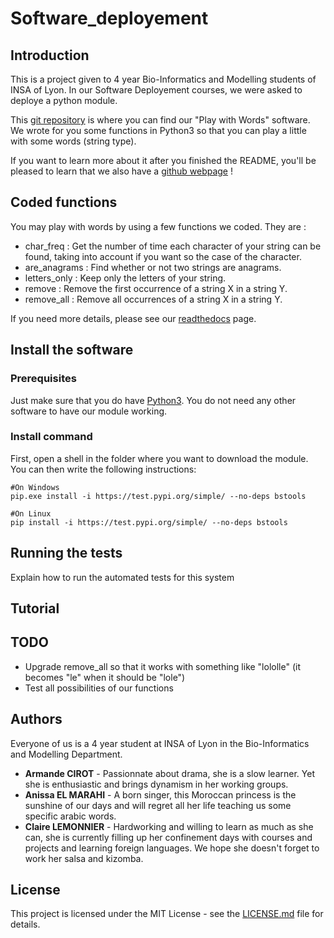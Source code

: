 # Software_deployement

## Introduction
This is a project given to 4 year Bio-Informatics and Modelling students of INSA of Lyon. In our Software Deployement courses, we were asked to deploye a python module.

This [git repository](https://github.com/AnissaE/Software_deployement.git) is where you can find our "Play with Words" software. We wrote for you some functions in Python3 so that you can play a little with some words (string type). 

If you want to learn more about it after you finished the README, you'll be pleased to learn that we also have a [github webpage](https://anissae.github.io/Basic-string-tools/) !

## Coded functions

You may play with words by using a few functions we coded. They are :
- char_freq : Get the number of time each character of your string can be found, taking into account if you want so the case of the character.
- are_anagrams : Find whether or not two strings are anagrams.
- letters_only : Keep only the letters of your string.
- remove : Remove the first occurrence of a string X in a string Y.
- remove_all : Remove all occurrences of a string X in a string Y.

If you need more details, please see our [readthedocs](https://bstools.readthedocs.io/en/latest/#) page.

## Install the software

### Prerequisites

Just make sure that you do have [Python3](https://www.python.org/downloads/). You do not need any other software to have our module working. 

### Install command

First, open a shell in the folder where you want to download the module. You can then write the following instructions:

```
#On Windows
pip.exe install -i https://test.pypi.org/simple/ --no-deps bstools

#On Linux
pip install -i https://test.pypi.org/simple/ --no-deps bstools
```

## Running the tests

Explain how to run the automated tests for this system

## Tutorial



## TODO

- Upgrade remove_all so that it works with something like "lololle" (it becomes "le" when it should be "lole")
- Test all possibilities of our functions

## Authors

Everyone of us is a 4 year student at INSA of Lyon in the Bio-Informatics and Modelling Department.
* **Armande CIROT** - Passionnate about drama, she is a slow learner. Yet she is enthusiastic and brings dynamism in her working groups.
* **Anissa EL MARAHI** - A born singer, this Moroccan princess is the sunshine of our days and will regret all her life teaching us some specific arabic words.
* **Claire LEMONNIER** - Hardworking and willing to learn as much as she can, she is currently filling up her confinement days with courses and projects and learning foreign languages. We hope she doesn't forget to work her salsa and kizomba.


## License

This project is licensed under the MIT License - see the [LICENSE.md](LICENSE.md) file for details.
